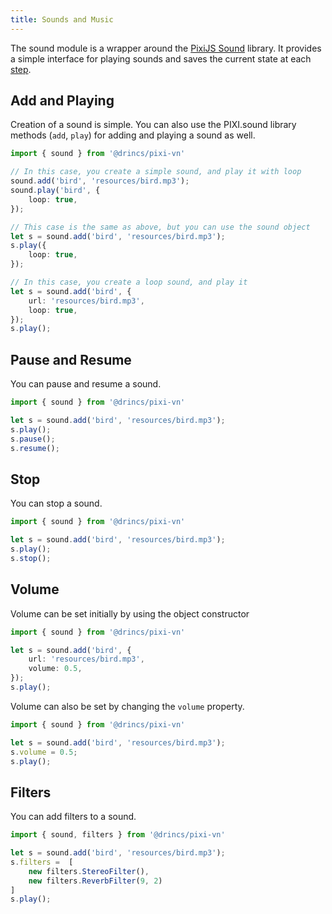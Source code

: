 ```yaml
---
title: Sounds and Music
---
```


The sound module is a wrapper around the [PixiJS Sound](https://github.com/pixijs/sound) library. It provides a simple interface for playing sounds and saves the current state at each [step](/start/labels.md).

## Add and Playing

Creation of a sound is simple. You can also use the PIXI.sound library methods (`add`, `play`) for adding and playing a sound as well.

```typescript
import { sound } from '@drincs/pixi-vn'

// In this case, you create a simple sound, and play it with loop
sound.add('bird', 'resources/bird.mp3');
sound.play('bird', {
    loop: true,
});

// This case is the same as above, but you can use the sound object
let s = sound.add('bird', 'resources/bird.mp3');
s.play({
    loop: true,
});

// In this case, you create a loop sound, and play it
let s = sound.add('bird', {
    url: 'resources/bird.mp3',
    loop: true,
});
s.play();
```

## Pause and Resume

You can pause and resume a sound.

```typescript
import { sound } from '@drincs/pixi-vn'

let s = sound.add('bird', 'resources/bird.mp3');
s.play();
s.pause();
s.resume();
```

## Stop

You can stop a sound.

```typescript
import { sound } from '@drincs/pixi-vn'

let s = sound.add('bird', 'resources/bird.mp3');
s.play();
s.stop();
```

## Volume

Volume can be set initially by using the object constructor

```typescript
import { sound } from '@drincs/pixi-vn'

let s = sound.add('bird', {
    url: 'resources/bird.mp3',
    volume: 0.5,
});
s.play();
```

Volume can also be set by changing the `volume` property.

```typescript
import { sound } from '@drincs/pixi-vn'

let s = sound.add('bird', 'resources/bird.mp3');
s.volume = 0.5;
s.play();
```

## Filters

You can add filters to a sound.

```typescript
import { sound, filters } from '@drincs/pixi-vn'

let s = sound.add('bird', 'resources/bird.mp3');
s.filters =  [
    new filters.StereoFilter(),
    new filters.ReverbFilter(9, 2)
]
s.play();
```
